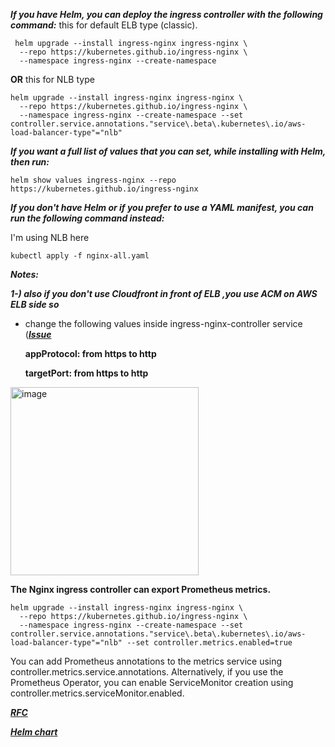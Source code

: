 ***If you have Helm, you can deploy the ingress controller with the following command:***
this for default ELB type (classic).
```shell
 helm upgrade --install ingress-nginx ingress-nginx \
  --repo https://kubernetes.github.io/ingress-nginx \
  --namespace ingress-nginx --create-namespace
```
**OR**
this for NLB type 
```shell
helm upgrade --install ingress-nginx ingress-nginx \                                       
  --repo https://kubernetes.github.io/ingress-nginx \
  --namespace ingress-nginx --create-namespace --set controller.service.annotations."service\.beta\.kubernetes\.io/aws-load-balancer-type"="nlb"
```

***If you want a full list of values that you can set, while installing with Helm, then run:***

```shell
helm show values ingress-nginx --repo https://kubernetes.github.io/ingress-nginx
```

***If you don't have Helm or if you prefer to use a YAML manifest, you can run the following command instead:***

I'm using NLB here

```shell
kubectl apply -f nginx-all.yaml
```

***Notes:***

***1-) also if you don't use Cloudfront in front of ELB ,you use ACM on AWS ELB side so***
 - change the following values inside ingress-nginx-controller service ([***Issue***](https://github.com/kubernetes/ingress-nginx/issues/5206)
   
   **appProtocol: from https to http**
   
   **targetPort: from https to http**
      
<img width="301" alt="image" src="https://github.com/mahmoudaboghadeer93/Devops-tools/assets/69244659/a941fe46-a614-4ba8-a6bf-a02a3656c05f">


**The Nginx ingress controller can export Prometheus metrics.**

```shell
helm upgrade --install ingress-nginx ingress-nginx \                                       
  --repo https://kubernetes.github.io/ingress-nginx \
  --namespace ingress-nginx --create-namespace --set controller.service.annotations."service\.beta\.kubernetes\.io/aws-load-balancer-type"="nlb" --set controller.metrics.enabled=true
```

You can add Prometheus annotations to the metrics service using controller.metrics.service.annotations. Alternatively, if you use the Prometheus Operator, you can enable ServiceMonitor creation using controller.metrics.serviceMonitor.enabled.

[***RFC***](https://kubernetes.github.io/ingress-nginx/deploy/)

[***Helm chart***](https://artifacthub.io/packages/helm/bitnami/nginx-ingress-controller)

